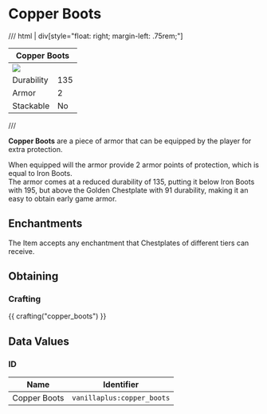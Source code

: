 # Copper Boots

/// html | div[style="float: right; margin-left: .75rem;"]
<table>
  <thead>
    <tr>
      <th style="text-align: center;" colspan="2">Copper Boots</th>
    </tr>
  </thead>
  <tbody>
    <tr>
      <td colspan="2"><img src="../../../assets/img/items/copper_boots.png" style="max-width: 250px;">
    </tr>
    <tr>
      <td>Durability</td>
      <td>135</td>
    </tr>
    <tr>
      <td>Armor</td>
      <td>2</td>
    </tr>
    <tr>
      <td>Stackable</td>
      <td>No</td>
    </tr>
  </tbody>
</table>
///

**Copper Boots** are a piece of armor that can be equipped by the player for extra protection.

When equipped will the armor provide 2 armor points of protection, which is equal to Iron Boots.  
The armor comes at a reduced durability of 135, putting it below Iron Boots with 195, but above the Golden Chestplate with 91 durability, making it an easy to obtain early game armor.

## Enchantments

The Item accepts any enchantment that Chestplates of different tiers can receive.

## Obtaining

### Crafting

{{ crafting("copper_boots") }}


## Data Values

### ID

| Name         | Identifier                 |
|--------------|----------------------------|
| Copper Boots | `vanillaplus:copper_boots` |
